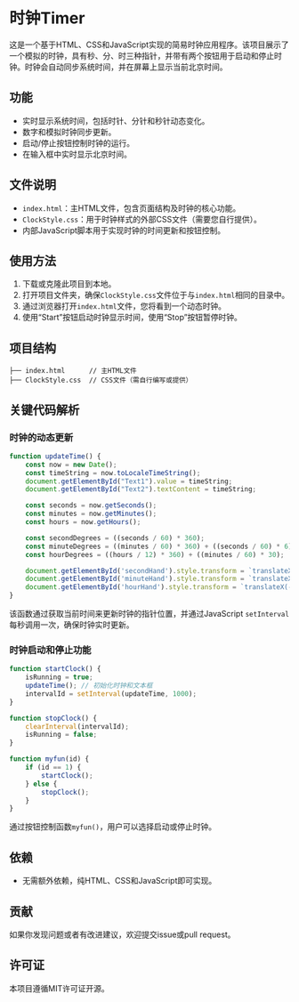# 时钟Timer

这是一个基于HTML、CSS和JavaScript实现的简易时钟应用程序。该项目展示了一个模拟的时钟，具有秒、分、时三种指针，并带有两个按钮用于启动和停止时钟。时钟会自动同步系统时间，并在屏幕上显示当前北京时间。

## 功能

- 实时显示系统时间，包括时针、分针和秒针动态变化。
- 数字和模拟时钟同步更新。
- 启动/停止按钮控制时钟的运行。
- 在输入框中实时显示北京时间。

## 文件说明

- `index.html`：主HTML文件，包含页面结构及时钟的核心功能。
- `ClockStyle.css`：用于时钟样式的外部CSS文件（需要您自行提供）。
- 内部JavaScript脚本用于实现时钟的时间更新和按钮控制。

## 使用方法

1. 下载或克隆此项目到本地。
2. 打开项目文件夹，确保`ClockStyle.css`文件位于与`index.html`相同的目录中。
3. 通过浏览器打开`index.html`文件，您将看到一个动态时钟。
4. 使用“Start”按钮启动时钟显示时间，使用“Stop”按钮暂停时钟。

## 项目结构

```plaintext
├── index.html      // 主HTML文件
├── ClockStyle.css  // CSS文件（需自行编写或提供）
```

## 关键代码解析

### 时钟的动态更新

```javascript
function updateTime() {
    const now = new Date();
    const timeString = now.toLocaleTimeString();
    document.getElementById("Text1").value = timeString;
    document.getElementById("Text2").textContent = timeString;

    const seconds = now.getSeconds();
    const minutes = now.getMinutes();
    const hours = now.getHours();

    const secondDegrees = ((seconds / 60) * 360); 
    const minuteDegrees = ((minutes / 60) * 360) + ((seconds / 60) * 6);
    const hourDegrees = ((hours / 12) * 360) + ((minutes / 60) * 30);

    document.getElementById('secondHand').style.transform = `translateX(-50%) rotate(${secondDegrees}deg)`;
    document.getElementById('minuteHand').style.transform = `translateX(-50%) rotate(${minuteDegrees}deg)`;
    document.getElementById('hourHand').style.transform = `translateX(-50%) rotate(${hourDegrees}deg)`;
}
```

该函数通过获取当前时间来更新时钟的指针位置，并通过JavaScript `setInterval` 每秒调用一次，确保时钟实时更新。

### 时钟启动和停止功能

```javascript
function startClock() {
    isRunning = true;
    updateTime(); // 初始化时钟和文本框
    intervalId = setInterval(updateTime, 1000);
}

function stopClock() {
    clearInterval(intervalId);
    isRunning = false;
}

function myfun(id) {
    if (id == 1) {
        startClock();
    } else {
        stopClock();
    }
}
```

通过按钮控制函数`myfun()`，用户可以选择启动或停止时钟。

## 依赖

- 无需额外依赖，纯HTML、CSS和JavaScript即可实现。

## 贡献

如果你发现问题或者有改进建议，欢迎提交issue或pull request。

## 许可证

本项目遵循MIT许可证开源。

